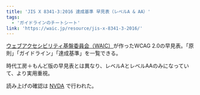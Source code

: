 ```yaml
---
title: 'JIS X 8341-3:2016 達成基準 早見表（レベルA & AA）'
tags:
  - 'ガイドラインのチートシート'
link: 'https://waic.jp/resource/jis-x-8341-3-2016/'
---
```


[ウェブアクセシビリティ基盤委員会（WAIC）](https://waic.jp)が作ったWCAG 2.0の早見表。「原則」「ガイドライン」「達成基準」を一覧できる。

時代工房＋もんど版の早見表とは異なり、レベルAとレベルAAのみになっていて、より実用重視。

読み上げの確認は [NVDA](https://www.nvda.jp/) で行われた。
